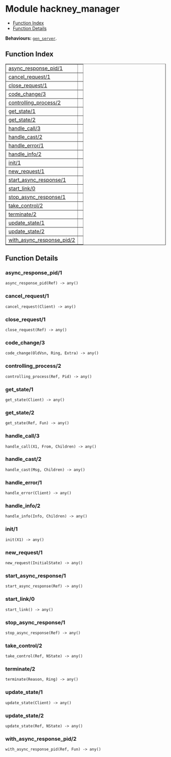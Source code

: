 

# Module hackney_manager #
* [Function Index](#index)
* [Function Details](#functions)

__Behaviours:__ [`gen_server`](gen_server.md).
<a name="index"></a>

## Function Index ##


<table width="100%" border="1" cellspacing="0" cellpadding="2" summary="function index"><tr><td valign="top"><a href="#async_response_pid-1">async_response_pid/1</a></td><td></td></tr><tr><td valign="top"><a href="#cancel_request-1">cancel_request/1</a></td><td></td></tr><tr><td valign="top"><a href="#close_request-1">close_request/1</a></td><td></td></tr><tr><td valign="top"><a href="#code_change-3">code_change/3</a></td><td></td></tr><tr><td valign="top"><a href="#controlling_process-2">controlling_process/2</a></td><td></td></tr><tr><td valign="top"><a href="#get_state-1">get_state/1</a></td><td></td></tr><tr><td valign="top"><a href="#get_state-2">get_state/2</a></td><td></td></tr><tr><td valign="top"><a href="#handle_call-3">handle_call/3</a></td><td></td></tr><tr><td valign="top"><a href="#handle_cast-2">handle_cast/2</a></td><td></td></tr><tr><td valign="top"><a href="#handle_error-1">handle_error/1</a></td><td></td></tr><tr><td valign="top"><a href="#handle_info-2">handle_info/2</a></td><td></td></tr><tr><td valign="top"><a href="#init-1">init/1</a></td><td></td></tr><tr><td valign="top"><a href="#new_request-1">new_request/1</a></td><td></td></tr><tr><td valign="top"><a href="#start_async_response-1">start_async_response/1</a></td><td></td></tr><tr><td valign="top"><a href="#start_link-0">start_link/0</a></td><td></td></tr><tr><td valign="top"><a href="#stop_async_response-1">stop_async_response/1</a></td><td></td></tr><tr><td valign="top"><a href="#take_control-2">take_control/2</a></td><td></td></tr><tr><td valign="top"><a href="#terminate-2">terminate/2</a></td><td></td></tr><tr><td valign="top"><a href="#update_state-1">update_state/1</a></td><td></td></tr><tr><td valign="top"><a href="#update_state-2">update_state/2</a></td><td></td></tr><tr><td valign="top"><a href="#with_async_response_pid-2">with_async_response_pid/2</a></td><td></td></tr></table>


<a name="functions"></a>

## Function Details ##

<a name="async_response_pid-1"></a>

### async_response_pid/1 ###

`async_response_pid(Ref) -> any()`


<a name="cancel_request-1"></a>

### cancel_request/1 ###

`cancel_request(Client) -> any()`


<a name="close_request-1"></a>

### close_request/1 ###

`close_request(Ref) -> any()`


<a name="code_change-3"></a>

### code_change/3 ###

`code_change(OldVsn, Ring, Extra) -> any()`


<a name="controlling_process-2"></a>

### controlling_process/2 ###

`controlling_process(Ref, Pid) -> any()`


<a name="get_state-1"></a>

### get_state/1 ###

`get_state(Client) -> any()`


<a name="get_state-2"></a>

### get_state/2 ###

`get_state(Ref, Fun) -> any()`


<a name="handle_call-3"></a>

### handle_call/3 ###

`handle_call(X1, From, Children) -> any()`


<a name="handle_cast-2"></a>

### handle_cast/2 ###

`handle_cast(Msg, Children) -> any()`


<a name="handle_error-1"></a>

### handle_error/1 ###

`handle_error(Client) -> any()`


<a name="handle_info-2"></a>

### handle_info/2 ###

`handle_info(Info, Children) -> any()`


<a name="init-1"></a>

### init/1 ###

`init(X1) -> any()`


<a name="new_request-1"></a>

### new_request/1 ###

`new_request(InitialState) -> any()`


<a name="start_async_response-1"></a>

### start_async_response/1 ###

`start_async_response(Ref) -> any()`


<a name="start_link-0"></a>

### start_link/0 ###

`start_link() -> any()`


<a name="stop_async_response-1"></a>

### stop_async_response/1 ###

`stop_async_response(Ref) -> any()`


<a name="take_control-2"></a>

### take_control/2 ###

`take_control(Ref, NState) -> any()`


<a name="terminate-2"></a>

### terminate/2 ###

`terminate(Reason, Ring) -> any()`


<a name="update_state-1"></a>

### update_state/1 ###

`update_state(Client) -> any()`


<a name="update_state-2"></a>

### update_state/2 ###

`update_state(Ref, NState) -> any()`


<a name="with_async_response_pid-2"></a>

### with_async_response_pid/2 ###

`with_async_response_pid(Ref, Fun) -> any()`


